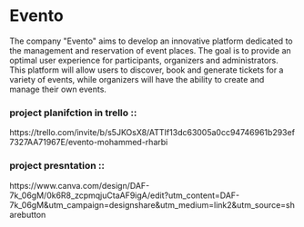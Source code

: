 
<div>
<h1>
  Evento
</h1>
<p>The company "Evento" aims to develop an innovative platform dedicated to the management and reservation of event places. The goal is to provide an optimal user experience for participants, organizers and administrators. This platform will allow users to discover, book and generate tickets for a variety of events, while organizers will have the ability to create and manage their own events.</p>
</div>



<h3>project planifction in trello :: </h3> https://trello.com/invite/b/s5JKOsX8/ATTIf13dc63005a0cc94746961b293ef7327AA71967E/evento-mohammed-rharbi

<h3>project presntation :: </h3>https://www.canva.com/design/DAF-7k_06gM/0k6R8_zcpmqjuCtaAF9igA/edit?utm_content=DAF-7k_06gM&utm_campaign=designshare&utm_medium=link2&utm_source=sharebutton




